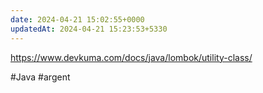 ```yaml
---
date: 2024-04-21 15:02:55+0000
updatedAt: 2024-04-21 15:23:53+5330
---
```

https://www.devkuma.com/docs/java/lombok/utility-class/

#Java 
#argent 